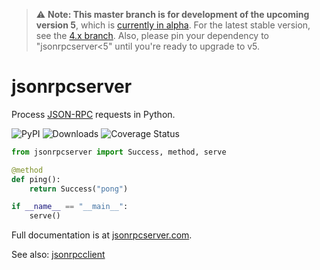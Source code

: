 > :warning: **Note: This master branch is for development of the upcoming version 5**, which is [currently in alpha](https://github.com/bcb/jsonrpcserver/discussions/204). For the latest stable version, see the [4.x branch](https://github.com/bcb/jsonrpcserver/tree/4.x). Also, please pin your dependency to "jsonrpcserver<5" until you're ready to upgrade to v5.

# jsonrpcserver

Process [JSON-RPC](http://www.jsonrpc.org/) requests in Python.

![PyPI](https://img.shields.io/pypi/v/jsonrpcserver.svg)
![Downloads](https://pepy.tech/badge/jsonrpcserver)
![Coverage Status](https://coveralls.io/repos/github/bcb/jsonrpcserver/badge.svg?branch=master)

```python
from jsonrpcserver import Success, method, serve

@method
def ping():
    return Success("pong")

if __name__ == "__main__":
    serve()
```

Full documentation is at [jsonrpcserver.com](https://www.jsonrpcserver.com/).

See also: [jsonrpcclient](https://github.com/bcb/jsonrpcclient)
